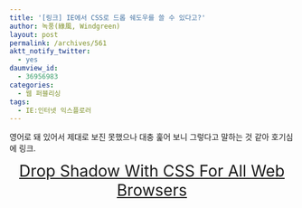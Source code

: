 ```yaml
---
title: '[링크] IE에서 CSS로 드롭 쉐도우를 쓸 수 있다고?'
author: 녹풍(綠風, Windgreen)
layout: post
permalink: /archives/561
aktt_notify_twitter:
  - yes
daumview_id:
  - 36956983
categories:
  - 웹 퍼블리싱
tags:
  - IE:인터넷 익스플로러
---
```

영어로 돼 있어서 제대로 보진 못했으나 대충 훑어 보니 그렇다고 말하는 것 같아 호기심에 링크.

<p style="text-align: center; ">
  <span style="font-size:28px;"><a href="http://robertnyman.com/2010/03/16/drop-shadow-with-css-for-all-web-browsers/">Drop Shadow With CSS For All Web Browsers</a></span>
</p>